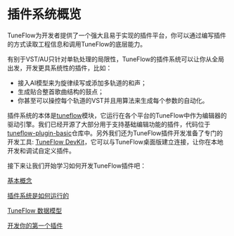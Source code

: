 # 插件系统概览

TuneFlow为开发者提供了一个强大且易于实现的插件平台，你可以通过编写插件的方式读取工程信息和调用TuneFlow的底层能力。

有别于VST/AU只针对单轨处理的局限性，TuneFlow的插件系统可以让你从全局出发，开发更具系统性的插件，比如：
- 接入AI模型来为旋律续写或添加多轨道的和声；
- 生成贴合整首歌曲结构的鼓点；
- 你甚至可以操控每个轨道的VST并且用算法来生成每个参数的自动化。

插件系统的本体是[tuneflow](https://github.com/andantei/tuneflow)模块，它运行在各个平台的TuneFlow中作为编辑器的驱动引擎。我们已经开源了大部分用于支持基础编辑功能的插件，代码位于[tuneflow-plugin-basic](https://github.com/andantei/tuneflow-plugin-basic)仓库中。另外我们还为TuneFlow插件开发准备了专门的开发工具: [TuneFlow DevKit](https://github.com/andantei/tuneflow-devkit)，它可以与TuneFlow桌面版建立连接，让你在本地开发和调试自定义插件。

接下来让我们开始学习如何开发TuneFlow插件吧：

[基本概念](./concepts.md)

[插件系统是如何运行的](./how-we-run-plugins.md)

[TuneFlow 数据模型](./data-models.md)

[开发你的第一个插件](./create-your-first-plugin.md)